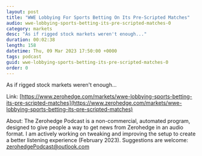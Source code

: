 ```yaml
---
layout: post
title: "WWE Lobbying For Sports Betting On Its Pre-Scripted Matches"
audio: wwe-lobbying-sports-betting-its-pre-scripted-matches-0
category: markets
desc: "As if rigged stock markets weren't enough..."
duration: 00:02:38
length: 158
datetime: Thu, 09 Mar 2023 17:50:00 +0000
tags: podcast
guid: wwe-lobbying-sports-betting-its-pre-scripted-matches-0
order: 0
---
```

As if rigged stock markets weren't enough...

Link: [https://www.zerohedge.com/markets/wwe-lobbying-sports-betting-its-pre-scripted-matches](https://www.zerohedge.com/markets/wwe-lobbying-sports-betting-its-pre-scripted-matches)

About: The Zerohedge Podcast is a non-commercial, automated program, designed to give people a way to get news from Zerohedge in an audio format.  I am actively working on tweaking and improving the setup to create a better listening experience (February 2023).  Suggestions are welcome: [zerohedgePodcast@outlook.com](mailto:zerohedgePodcast@outlook.com)